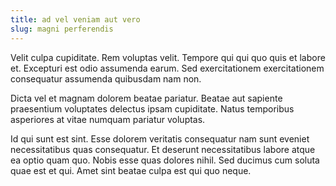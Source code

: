 ```yaml
---
title: ad vel veniam aut vero
slug: magni perferendis
---
```


Velit culpa cupiditate. Rem voluptas velit. Tempore qui qui quo quis et labore et. Excepturi est odio assumenda earum. Sed exercitationem exercitationem consequatur assumenda quibusdam nam non.

Dicta vel et magnam dolorem beatae pariatur. Beatae aut sapiente praesentium voluptates delectus ipsam cupiditate. Natus temporibus asperiores at vitae numquam pariatur voluptas.

Id qui sunt est sint. Esse dolorem veritatis consequatur nam sunt eveniet necessitatibus quas consequatur. Et deserunt necessitatibus labore atque ea optio quam quo. Nobis esse quas dolores nihil. Sed ducimus cum soluta quae est et qui. Amet sint beatae culpa est qui quo neque.
